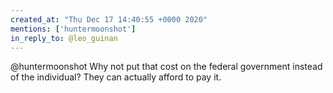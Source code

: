 ```yaml
---
created_at: "Thu Dec 17 14:40:55 +0000 2020"
mentions: ['huntermoonshot']
in_reply_to: @leo_guinan
---
```


@huntermoonshot Why not put that cost on the federal government instead of the individual? They can actually afford to pay it.
